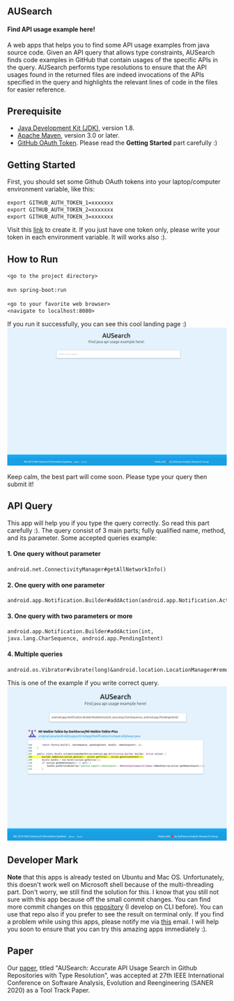 ## AUSearch
#### Find API usage example here!
A web apps that helps you to find some API usage examples from java source code. Given an API query that allows type constraints, AUSearch finds code examples in GitHub that contain usages of the specific APIs in the query. AUSearch performs type resolutions to ensure that the API usages found in
the returned files are indeed invocations of the APIs specified in the query and highlights the relevant lines of code in the files for easier reference.

## Prerequisite

- [Java Development Kit (JDK)](https://www.oracle.com/technetwork/java/javase/downloads/index.html), version 1.8.
- [Apache Maven](https://maven.apache.org/), version 3.0 or later.
- [GitHub OAuth Token](https://github.com/settings/tokens). Please read the **Getting Started** part carefully :)

## Getting Started

First, you should set some Github OAuth tokens into your laptop/computer environment variable, like this:
```
export GITHUB_AUTH_TOKEN_1=xxxxxxx
export GITHUB_AUTH_TOKEN_2=xxxxxxx
export GITHUB_AUTH_TOKEN_3=xxxxxxx
```
Visit this [link](https://github.com/settings/tokens) to create it. If you just have one token only, please write your token in each environment variable. It will works also :). 


## How to Run

```
<go to the project directory>

mvn spring-boot:run

<go to your favorite web browser>
<navigate to localhost:8080>
```

If you run it successfully, you can see this cool landing page :)
![AUSearch](AUSearch.png)

Keep calm, the best part will come soon. Please type your query then submit it!

## API Query
This app will help you if you type the query correctly. So read this part carefully :). The query consist of 3 main parts; fully qualified name, method, and its parameter.
Some accepted queries example:
#### 1. One query without parameter
```
android.net.ConnectivityManager#getAllNetworkInfo()
```
#### 2. One query with one parameter
```
android.app.Notification.Builder#addAction(android.app.Notification.Action)
```
#### 3. One query with two parameters or more
```
android.app.Notification.Builder#addAction(int, java.lang.CharSequence, android.app.PendingIntent)
```
#### 4. Multiple queries
```
android.os.Vibrator#vibrate(long)&android.location.LocationManager#removeGpsStatusListener(android.location.GpsStatus.Listener)
```

This is one of the example if you write correct query.
![AUSearch Result](AUSearch-result.png)


## Developer Mark 
**Note** that this apps is already tested on Ubuntu and Mac OS. Unfortunately, this doesn't work well on Microsoft shell because of the multi-threading part. Don't worry, we still find the solution for this.
I know that you still not sure with this app because off the small commit changes. You can find more commit changes on this [repository](https://github.com/mhilmiasyrofi/github-code-search) (I develop on CLI before). You can use that repo also if you prefer to see the result on terminal only. If you find a problem while using this apps, please notify me via [this](mhilmia@smu.edu.sg) email. I will help you soon to ensure that you can try this amazing apps immediately :). 

## Paper


Our [paper](SANER_2020_AUSearch.pdf), titled "AUSearch: Accurate API Usage Search in Github Repositories with Type Resolution", was accepted at 27th IEEE International Conference on
Software Analysis, Evolution and Reengineering (SANER 2020) as a Tool Track Paper. 
